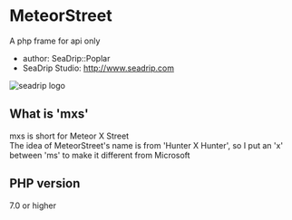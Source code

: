 # MeteorStreet
A php frame for api only  
* author: SeaDrip::Poplar  
* SeaDrip Studio: http://www.seadrip.com  

![seadrip logo](http://www.seadrip.com/Public/img/logo/sd_logo.png "SeaDrip Studio")

## What is 'mxs'
mxs is short for Meteor X Street  
The idea of MeteorStreet's name is from 'Hunter X Hunter', so I put an 'x' between 'ms' to make it different from Microsoft

## PHP version
7.0 or higher

